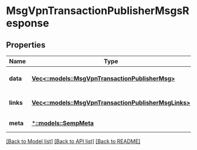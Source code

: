 # MsgVpnTransactionPublisherMsgsResponse

## Properties
Name | Type | Description | Notes
------------ | ------------- | ------------- | -------------
**data** | [**Vec<::models::MsgVpnTransactionPublisherMsg>**](MsgVpnTransactionPublisherMsg.md) |  | [optional] [default to null]
**links** | [**Vec<::models::MsgVpnTransactionPublisherMsgLinks>**](MsgVpnTransactionPublisherMsgLinks.md) |  | [optional] [default to null]
**meta** | [***::models::SempMeta**](SempMeta.md) |  | [default to null]

[[Back to Model list]](../README.md#documentation-for-models) [[Back to API list]](../README.md#documentation-for-api-endpoints) [[Back to README]](../README.md)


